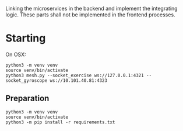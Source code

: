 Linking the microservices in the backend and implement the integrating logic. These parts
shall not be implemented in the frontend processes.

# Starting
On OSX: 
```
python3 -m venv venv
source venv/bin/activate
python3 mesh.py --socket_exercise ws://127.0.0.1:4321 --socket_gyroscope ws://10.101.40.81:4323
```

## Preparation
```
python3 -m venv venv
source venv/bin/activate
python3 -m pip install -r requirements.txt
```